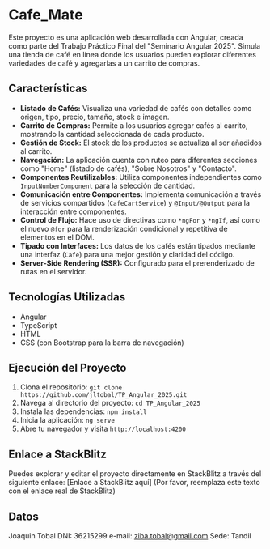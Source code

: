 # Cafe_Mate

Este proyecto es una aplicación web desarrollada con Angular, creada como parte del Trabajo Práctico Final del "Seminario Angular 2025". Simula una tienda de café en línea donde los usuarios pueden explorar diferentes variedades de café y agregarlas a un carrito de compras.

## Características

- **Listado de Cafés:** Visualiza una variedad de cafés con detalles como origen, tipo, precio, tamaño, stock e imagen.
- **Carrito de Compras:** Permite a los usuarios agregar cafés al carrito, mostrando la cantidad seleccionada de cada producto.
- **Gestión de Stock:** El stock de los productos se actualiza al ser añadidos al carrito.
- **Navegación:** La aplicación cuenta con ruteo para diferentes secciones como "Home" (listado de cafés), "Sobre Nosotros" y "Contacto".
- **Componentes Reutilizables:** Utiliza componentes independientes como `InputNumberComponent` para la selección de cantidad.
- **Comunicación entre Componentes:** Implementa comunicación a través de servicios compartidos (`CafeCartService`) y `@Input/@Output` para la interacción entre componentes.
- **Control de Flujo:** Hace uso de directivas como `*ngFor` y `*ngIf`, así como el nuevo `@for` para la renderización condicional y repetitiva de elementos en el DOM.
- **Tipado con Interfaces:** Los datos de los cafés están tipados mediante una interfaz (`Cafe`) para una mejor gestión y claridad del código.
- **Server-Side Rendering (SSR):** Configurado para el prerenderizado de rutas en el servidor.

## Tecnologías Utilizadas

- Angular
- TypeScript
- HTML
- CSS (con Bootstrap para la barra de navegación)

## Ejecución del Proyecto

1.  Clona el repositorio:
    `git clone https://github.com/jltobal/TP_Angular_2025.git`
2.  Navega al directorio del proyecto:
    `cd TP_Angular_2025`
3.  Instala las dependencias:
    `npm install`
4.  Inicia la aplicación:
    `ng serve`
5.  Abre tu navegador y visita `http://localhost:4200`

## Enlace a StackBlitz

Puedes explorar y editar el proyecto directamente en StackBlitz a través del siguiente enlace:
[Enlace a StackBlitz aquí] (Por favor, reemplaza este texto con el enlace real de StackBlitz)

## Datos
Joaquin Tobal
DNI: 36215299
e-mail: ziba.tobal@gmail.com
Sede: Tandil
